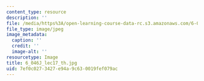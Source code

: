 ```yaml
---
content_type: resource
description: ''
file: /media/https%3A/open-learning-course-data-rc.s3.amazonaws.com/6-046j-introduction-to-algorithms-sma-5503-fall-2005/7ef0c0273427e94a9c630019fef079ac_6_046J_lec17_th.jpg
file_type: image/jpeg
image_metadata:
  caption: ''
  credit: ''
  image-alt: ''
resourcetype: Image
title: 6_046J_lec17_th.jpg
uid: 7ef0c027-3427-e94a-9c63-0019fef079ac
---
```

